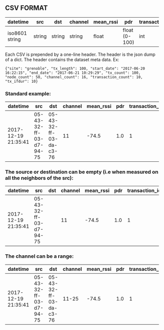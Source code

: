 ## CSV FORMAT

| datetime            | src                     | dst                     | channel | mean_rssi | pdr           | transaction_id |
|---------------------|-------------------------|-------------------------|---------|-----------|---------------|----------------|
|  iso8601 string     | string                  | string                  | string  | float     | float (0-100) | int            |

Each CSV is prepended by a one-line header. The header is the json dump of a dict. The header contains the dataset meta data.
Ex:
```
{"site": "grenoble", "tx_length": 100, "start_date": "2017-06-20 16:22:15", "end_date": "2017-06-21 10:29:29", "tx_count": 100, "node_count": 50, "channel_count": 16, "transaction_count": 10, "tx_ifdur": 10}
```

### Standard example:

| datetime            | src                     | dst                     | channel | mean_rssi | pdr | transaction_id |
|---------------------|-------------------------|-------------------------|---------|-----------|-----|----------------|
| 2017-12-19 21:35:41 | 05-43-32-ff-03-d7-94-75 | 05-43-32-ff-03-da-c3-76 | 11      | -74.5     | 1.0 | 1              |

### The source or destination can be empty (i.e when measured on all the neighbors of the src):

| datetime            | src                     | dst                     | channel | mean_rssi | pdr | transaction_id |
|---------------------|-------------------------|-------------------------|---------|-----------|-----|----------------|
| 2017-12-19 21:35:41 | 05-43-32-ff-03-d7-94-75 |                         | 11      | -74.5     | 1.0 | 1              |

### The channel can be a range:
| datetime            | src                     | dst                     | channel | mean_rssi | pdr | transaction_id |
|---------------------|-------------------------|-------------------------|---------|-----------|-----|----------------|
| 2017-12-19 21:35:41 | 05-43-32-ff-03-d7-94-75 | 05-43-32-ff-03-da-c3-76 | 11-25   | -74.5     | 1.0 | 1              |
